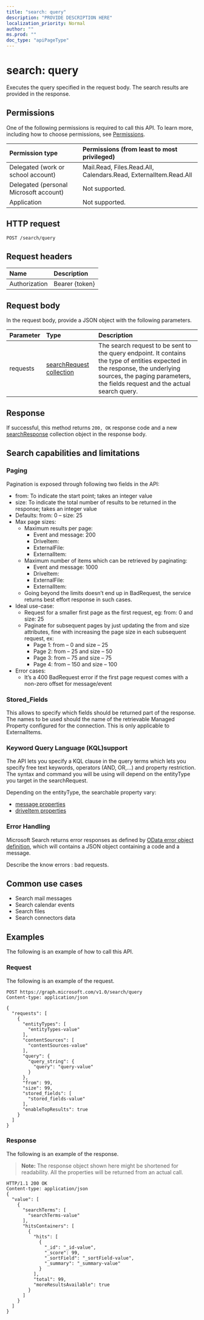 ```yaml
---
title: "search: query"
description: "PROVIDE DESCRIPTION HERE"
localization_priority: Normal
author: ""
ms.prod: ""
doc_type: "apiPageType"
---
```


# search: query

Executes the query specified in the request body. The search results are provided in the response.

## Permissions

One of the following permissions is required to call this API. To learn more, including how to choose permissions, see [Permissions](/graph/permissions-reference).

| Permission type                        | Permissions (from least to most privileged) |
|:---------------------------------------|:--------------------------------------------|
| Delegated (work or school account)     | Mail.Read, Files.Read.All, Calendars.Read, ExternalItem.Read.All |
| Delegated (personal Microsoft account) | Not supported. |
| Application                            | Not supported. |

## HTTP request

<!-- { "blockType": "ignored" } -->

```http
POST /search/query
```

## Request headers

| Name          | Description   |
|:--------------|:--------------|
| Authorization | Bearer {token} |

## Request body

In the request body, provide a JSON object with the following parameters.

| Parameter    | Type        | Description |
|:-------------|:------------|:------------|
|requests|[searchRequest collection](../resources/searchrequest.md)|The search request to be sent to the query endpoint. It contains the type of entities expected in the response, the underlying sources, the paging parameters, the fields request and the actual search query.|

## Response

If successful, this method returns `200, OK` response code and a new [searchResponse](../resources/searchresponse.md) collection object in the response body.

## Search capabilities and limitations 

### Paging

Pagination is exposed through following two fields in the API:
- from: To indicate the start point; takes an integer value 
- size: To indicate the total number of results to be returned in the response; takes an integer value
- Defaults: from: 0 – size: 25
- Max page sizes:
  - Maximum results per page:
    - Event and message: 200 
    - DriveItem:
    - ExternalFile: 
    - ExternalItem: 
  - Maximum number of items which can be retrieved by paginating: 
    - Event and message: 1000 
    - DriveItem: 
    - ExternalFile: 
    - ExternalItem:
  - Going beyond the limits doesn’t end up in BadRequest, the service returns best effort response in such cases. 
- Ideal use-case: 
  - Request for a smaller first page as the first request, eg: from: 0 and size: 25 
  - Paginate for subsequent pages by just updating the from and size attributes, fine with increasing the page size in each subsequent request, ex: 
    - Page 1: from – 0 and size – 25 
    - Page 2: from – 25 and size – 50
    - Page 3: from – 75 and size – 75
    - Page 4: from – 150 and size – 100
- Error cases: 
  - It’s a 400 BadRequest error if the first page request comes with a non-zero offset for message/event 
  
### Stored_Fields

This allows to specify which fields should be returned part of the response. The names to be used should the name of the retrievable Managed Property configured for the connection.  This is only applicable to ExternalItems. 

### Keyword Query Language (KQL)support

The API lets you specify a KQL clause in the query terms which lets you specify free text keywords, operators (AND, OR,…) and property restriction. The syntax and command you will be using will depend on the entityType you target in the searchRequest. 

Depending on the entityType, the searchable property vary:  
  - [message properties](https://docs.microsoft.com/en-us/microsoft-365/compliance/keyword-queries-and-search-conditions#searchable-site-properties)
  - [driveItem properties](https://docs.microsoft.com/en-us/microsoft-365/compliance/keyword-queries-and-search-conditions#searchable-site-properties)
  
### Error Handling 

Microsoft Search returns error responses as defined by [OData error object definition](http://docs.oasis-open.org/odata/odata-json-format/v4.01/cs01/odata-json-format-v4.01-cs01.html#sec_ErrorResponse), which will contains a JSON object containing a code and a message. 
        
Describe the know errors : bad requests.

## Common use cases 

- Search mail messages 
- Search calendar events 
- Search files
- Search connectors data 

## Examples

The following is an example of how to call this API.

### Request

The following is an example of the request.
<!-- {
  "blockType": "request",
  "name": "search_query"
}-->

```http
POST https://graph.microsoft.com/v1.0/search/query
Content-type: application/json

{
  "requests": [
    {
      "entityTypes": [
        "entityTypes-value"
      ],
      "contentSources": [
        "contentSources-value"
      ],
      "query": {
        "query_string": {
          "query": "query-value"
        }
      },
      "from": 99,
      "size": 99,
      "stored_fields": [
        "stored_fields-value"
      ],
      "enableTopResults": true
    }
  ]
}
```

### Response

The following is an example of the response.

> **Note:** The response object shown here might be shortened for readability. All the properties will be returned from an actual call.

<!-- {
  "blockType": "response",
  "truncated": true,
  "@odata.type": "microsoft.graph.searchResponse",
  "isCollection": true
} -->

```http
HTTP/1.1 200 OK
Content-type: application/json
{
  "value": [
    {
      "searchTerms": [
        "searchTerms-value"
      ],
      "hitsContainers": [
        {
          "hits": [
            {
              "_id": "_id-value",
              "_score": 99,
              "_sortField": "_sortField-value",
              "_summary": "_summary-value"
            }
          ],
          "total": 99,
          "moreResultsAvailable": true
        }
      ]
    }
  ]
}
```

<!-- uuid: 16cd6b66-4b1a-43a1-adaf-3a886856ed98
2019-02-04 14:57:30 UTC -->
<!-- {
  "type": "#page.annotation",
  "description": "search: query",
  "keywords": "",
  "section": "documentation",
  "tocPath": ""
}-->
